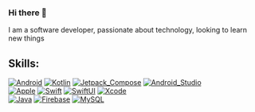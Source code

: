 ### Hi there 👋

I am a software developer, passionate about technology, looking to learn new things

## Skills:
[![Android](https://img.shields.io/badge/Android-3DDC84?style=for-the-badge&logo=android&logoColor=white)]()
[![Kotlin](https://img.shields.io/badge/Kotlin-0095D5?&style=for-the-badge&logo=kotlin&logoColor=white)]()
[![Jetpack_Compose](https://img.shields.io/badge/Jetpack_Compose-3DDB84?style=for-the-badge&logo=jetpack-compose&logoColor=white)]()
[![Android_Studio](https://img.shields.io/badge/Android_Studio-3DDD85?style=for-the-badge&logo=android-studio&logoColor=white)]()
</br>
[![Apple](https://img.shields.io/badge/iOS-999999?style=for-the-badge&logo=apple&logoColor=white)]()
[![Swift](https://img.shields.io/badge/Swift-FA7343?style=for-the-badge&logo=swift&logoColor=white)]()
[![SwiftUI](https://img.shields.io/badge/SwiftUI-2596BE?style=for-the-badge&logo=swift&logoColor=white)]()
[![Xcode](https://img.shields.io/badge/Xcode-1575F9?style=for-the-badge&logo=xcode&logoColor=white)]()
</br>
[![Java](https://img.shields.io/badge/Java-f66700?style=for-the-badge&logo=java&logoColor=white)]()
[![Firebase](https://img.shields.io/badge/Firebase-FFCA28?style=for-the-badge&logo=firebase&logoColor=white)]()
[![MySQL](https://img.shields.io/badge/MySQL-4479A1?style=for-the-badge&logo=mysql&logoColor=white&labelColor=101010)]()
